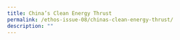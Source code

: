 ```yaml
---
title: China’s Clean Energy Thrust
permalink: /ethos-issue-08/chinas-clean-energy-thrust/
description: ""
---
```

